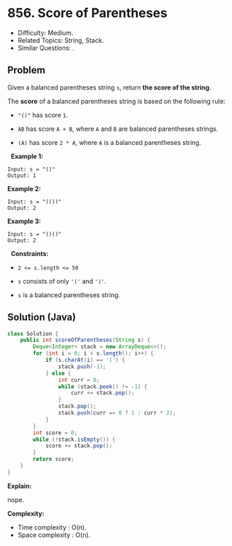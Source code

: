 # 856. Score of Parentheses

- Difficulty: Medium.
- Related Topics: String, Stack.
- Similar Questions: .

## Problem

Given a balanced parentheses string ```s```, return **the **score** of the string**.

The **score** of a balanced parentheses string is based on the following rule:


	
- ```"()"``` has score ```1```.
	
- ```AB``` has score ```A + B```, where ```A``` and ```B``` are balanced parentheses strings.
	
- ```(A)``` has score ```2 * A```, where ```A``` is a balanced parentheses string.


 
**Example 1:**

```
Input: s = "()"
Output: 1
```

**Example 2:**

```
Input: s = "(())"
Output: 2
```

**Example 3:**

```
Input: s = "()()"
Output: 2
```

 
**Constraints:**


	
- ```2 <= s.length <= 50```
	
- ```s``` consists of only ```'('``` and ```')'```.
	
- ```s``` is a balanced parentheses string.



## Solution (Java)

```java
class Solution {
    public int scoreOfParentheses(String s) {
        Deque<Integer> stack = new ArrayDeque<>();
        for (int i = 0; i < s.length(); i++) {
            if (s.charAt(i) == '(') {
                stack.push(-1);
            } else {
                int curr = 0;
                while (stack.peek() != -1) {
                    curr += stack.pop();
                }
                stack.pop();
                stack.push(curr == 0 ? 1 : curr * 2);
            }
        }
        int score = 0;
        while (!stack.isEmpty()) {
            score += stack.pop();
        }
        return score;
    }
}
```

**Explain:**

nope.

**Complexity:**

* Time complexity : O(n).
* Space complexity : O(n).
